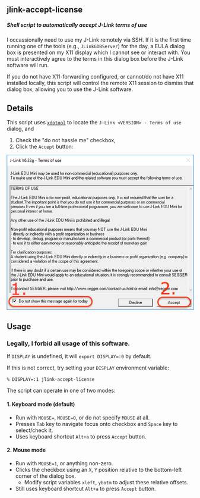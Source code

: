 ## jlink-accept-license
##### Shell script to automatically accept J-Link terms of use

I occassionally need to use my J-Link remotely via SSH. If it is the first time running one of the tools (e.g., `JLinkGDBServer`) for the day, a EULA dialog box is presented on my X11 display which I cannot see or interact with. You must interactively agree to the terms in this dialog box before the J-Link software will run.

If you do not have X11-forwarding configured, or cannot/do not have X11 installed locally, this script will control the remote X11 session to dismiss that dialog box, allowing you to use the J-Link software.

## Details

This script uses [`xdotool`](https://github.com/jordansissel/xdotool) to locate the `J-Link <VERSION> - Terms of use` dialog, and
1. Check the "do not hassle me" checkbox,
2. Click the `Accept` button:

[![J-Link EULA](image/jlink-eula.png "Plz do not sue me")](image/jlink-eula.png)

## Usage
### Legally, I **forbid** all usage of this software.

If `DISPLAY` is undefined, it will `export DISPLAY=:0` by default.

If this is not correct, try setting your `DISPLAY` environment variable:
```
% DISPLAY=:1 jlink-accept-license
```

The script can operate in one of two modes:
#### 1. Keyboard mode (default)
- Run with `MOUSE=`, `MOUSE=0`, or do not specify `MOUSE` at all.
- Presses `Tab` key to navigate focus onto checkbox and `Space` key to select/check it.
- Uses keyboard shortcut `Alt+a` to press `Accept` button.
#### 2. Mouse mode
- Run with `MOUSE=1`, or anything non-zero.
- Clicks the checkbox using an `X`, `Y` position relative to the bottom-left corner of the dialog box.
  - Modify script variables `xleft`, `ybotm` to adjust these relative offsets.
- Still uses keyboard shortcut `Alt+a` to press `Accept` button.
